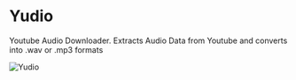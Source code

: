 # Yudio
Youtube Audio Downloader. Extracts Audio Data from Youtube and converts into .wav or .mp3 formats

![Yudio](https://github.com/user-attachments/assets/d16c7a62-7f0b-4081-8dc4-12d7285465b7)
